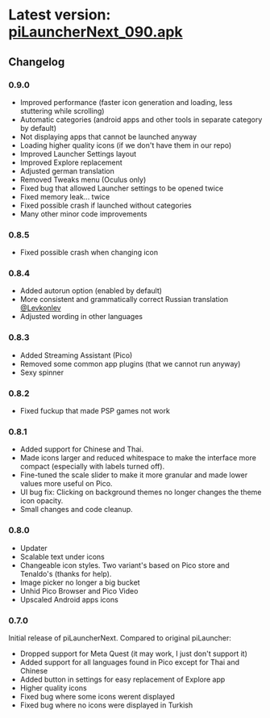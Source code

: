 # Latest version: [piLauncherNext_090.apk](https://github.com/Veticia/binaries/raw/main/releases/piLauncherNext_090.apk)

## Changelog
### 0.9.0
- Improved performance (faster icon generation and loading, less stuttering while scrolling)
- Automatic categories (android apps and other tools in separate category by default)
- Not displaying apps that cannot be launched anyway
- Loading higher quality icons (if we don't have them in our repo)
- Improved Launcher Settings layout
- Improved Explore replacement
- Adjusted german translation
- Removed Tweaks menu (Oculus only)
- Fixed bug that allowed Launcher settings to be opened twice
- Fixed memory leak... twice
- Fixed possible crash if launched without categories
- Many other minor code improvements

### 0.8.5
- Fixed possible crash when changing icon

### 0.8.4
- Added autorun option (enabled by default)
- More consistent and grammatically correct Russian translation [@Levkonlev](https://github.com/Levkonlev)
- Adjusted wording in other languages

### 0.8.3
- Added Streaming Assistant (Pico)
- Removed some common app plugins (that we cannot run anyway)
- Sexy spinner

### 0.8.2
- Fixed fuckup that made PSP games not work

### 0.8.1
- Added support for Chinese and Thai.
- Made icons larger and reduced whitespace to make the interface more compact (especially with labels turned off).
- Fine-tuned the scale slider to make it more granular and made lower values more useful on Pico.
- UI bug fix: Clicking on background themes no longer changes the theme icon opacity.
- Small changes and code cleanup.

### 0.8.0
- Updater
- Scalable text under icons
- Changeable icon styles. Two variant's based on Pico store and Tenaldo's (thanks for help).
- Image picker no longer a big bucket
- Unhid Pico Browser and Pico Video
- Upscaled Android apps icons

### 0.7.0
Initial release of piLauncherNext. Compared to original piLauncher:
- Dropped support for Meta Quest (it may work, I just don't support it)
- Added support for all languages found in Pico except for Thai and Chinese
- Added button in settings for easy replacement of Explore app
- Higher quality icons
- Fixed bug where some icons werent displayed
- Fixed bug where no icons were displayed in Turkish
